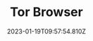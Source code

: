 ---
title: Tor Browser
# Before you add, verify that the language is supported. Use ISO 639-1 code only without country code. ms instead of ms_MY. If the source language is English, do not add to the list.
languages:
  - en
  - id
  - my
  - th
website: https://www.torproject.org/
cover: /files/torbrowser.jpg
tags:
  - Circumvention & Anonymity
categories:
  - Digital Security Tools
  - Onion Routing
credits: Text by Khairil Zhafri/EngageMedia.
date: 2023-01-19T09:57:54.810Z
---